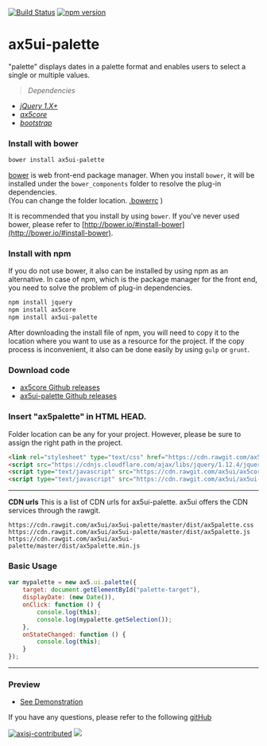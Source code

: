 [![Build Status](https://travis-ci.org/ax5ui/ax5ui-palette.svg?branch=master)](https://travis-ci.org/ax5ui/ax5ui-palette)
[![npm version](https://badge.fury.io/js/ax5ui-palette.svg)](https://badge.fury.io/js/ax5ui-palette)

# ax5ui-palette
"palette" displays dates in a palette format and enables users to select a single or multiple values.

> *Dependencies*
* _[jQuery 1.X+](http://jquery.com/)_
* _[ax5core](http://ax5.io/ax5core)_
* _[bootstrap](http://getbootstrap.com/)_


### Install with bower
```sh
bower install ax5ui-palette
```
[bower](http://bower.io/#install-bower) is web front-end package manager.
When you install `bower`, it will be installed under the `bower_components` folder to resolve the plug-in dependencies.  
(You can change the folder location. [.bowerrc](http://bower.io/docs/config/#bowerrc-specification) )

It is recommended that you install by using `bower`. 
If you've never used bower, please refer to [http://bower.io/#install-bower](http://bower.io/#install-bower).

### Install with npm
If you do not use bower, it also can be installed by using npm as an alternative.
In case of npm, which is the package manager for the front end, you need to solve the problem of plug-in dependencies.

```sh
npm install jquery
npm install ax5core
npm install ax5ui-palette
```

After downloading the install file of npm, you will need to copy it to the location where you want to use as a resource for the project.
If the copy process is inconvenient, it also can be done easily by using `gulp` or `grunt`.

### Download code
- [ax5core Github releases](https://github.com/ax5ui/ax5core/releases)
- [ax5ui-palette Github releases](https://github.com/ax5ui/ax5ui-palette/releases)

### Insert "ax5palette" in HTML HEAD.
Folder location can be any for your project. However, please be sure to assign the right path in the project.

```html
<link rel="stylesheet" type="text/css" href="https://cdn.rawgit.com/ax5ui/ax5ui-palette/master/dist/ax5palette.css">
<script src="https://cdnjs.cloudflare.com/ajax/libs/jquery/1.12.4/jquery.min.js"></script>
<script type="text/javascript" src="https://cdn.rawgit.com/ax5ui/ax5core/master/dist/ax5core.min.js"></script>
<script type="text/javascript" src="https://cdn.rawgit.com/ax5ui/ax5ui-palette/master/dist/ax5palette.min.js"></script>
```
***

**CDN urls**
This is a list of CDN urls for ax5ui-palette. ax5ui offers the CDN services through the rawgit.
```
https://cdn.rawgit.com/ax5ui/ax5ui-palette/master/dist/ax5palette.css
https://cdn.rawgit.com/ax5ui/ax5ui-palette/master/dist/ax5palette.js
https://cdn.rawgit.com/ax5ui/ax5ui-palette/master/dist/ax5palette.min.js
```

### Basic Usage
```js
var mypalette = new ax5.ui.palette({
    target: document.getElementById("palette-target"),
    displayDate: (new Date()),
    onClick: function () {
        console.log(this);
        console.log(mypalette.getSelection());
    },
    onStateChanged: function () {
        console.log(this);
    }
});
```

- - -


### Preview
- [See Demonstration](http://ax5.io/ax5ui-palette/demo/index.html)

If you have any questions, please refer to the following [gitHub](https://github.com/ax5ui/ax5ui-kernel)


[![axisj-contributed](https://img.shields.io/badge/AXISJ.com-Contributed-green.svg)](https://github.com/axisj) ![](https://img.shields.io/badge/Seowoo-Mondo&Thomas-red.svg)
